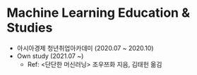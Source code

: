 # Machine Learning Education & Studies
* 아시아경제 청년취업아카데미 (2020.07 ~ 2020.10)
* Own study (2021.07 ~)
  - Ref: <단단한 머신러닝> 조우쯔화 지음, 김태헌 옮김
